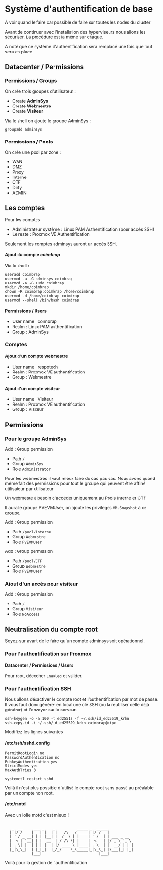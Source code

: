 # Système d'authentification de base

A voir quand le faire car possible de faire sur toutes les nodes du cluster


Avant de continuer avec l'installation des hyperviseurs nous allons les sécuriser. La procédure est la même sur chaque.

A noté que ce système d'authentification sera remplacé une fois que tout sera en place.

## Datacenter / Permissions

### Permissions / Groups
On crée trois groupes d'utilisateur :
- Create **AdminSys**
- Create **Webmestre**
- Create **Visiteur**

Via le shell on ajoute le groupe AdminSys :
```
groupadd adminsys
```

### Permissions / Pools

On crée une pool par zone :
- WAN
- DMZ
- Proxy
- Interne
- CTF
- Dirty
- ADMIN

## Les comptes
Pour les comptes
- Administrateur système : Linux PAM Authentification (pour accès SSH)
- Le reste : Proxmox VE Authentification

Seulement les comptes adminsys auront un accès SSH.

#### Ajout du compte *coimbrap*

Via le shell :
```shell
useradd coimbrap
usermod -a -G adminsys coimbrap
usermod -a -G sudo coimbrap
mkdir /home/coimbrap
chown -R coimbrap:coimbrap /home/coimbrap
usermod -d /home/coimbrap coimbrap
usermod --shell /bin/bash coimbrap
```

#### Permissions / Users
- User name : coimbrap
- Realm : Linux PAM authentification
- Group : AdminSys

### Comptes


#### Ajout d'un compte webmestre
- User name : respotech
- Realm : Proxmox VE authentification
- Group : Webmestre


#### Ajout d'un compte visiteur
- User name : Visiteur
- Realm : Proxmox VE authentification
- Group : Visiteur


## Permissions

### Pour le groupe AdminSys
Add : Group permission
- Path `/`
- Group `AdminSys`
- Role `Administrator`

Pour les webmestres il vaut mieux faire du cas pas cas. Nous avons quand même fait des permissions pour tout le groupe qui peuvent être affiné utilisateur par utilisateur

Un webmeste à besoin d'accéder uniquement au Pools Interne et CTF

Il aura le groupe PVEVMUser, on ajoute les privileges `VM.Snapshot` à ce groupe.

Add : Group permission
- Path `/pool/Interne`
- Group `Webmestre`
- Role `PVEVMUser`

Add : Group permission
- Path `/pool/CTF`
- Group `Webmestre`
- Role `PVEVMUser`


### Ajout d'un accès pour visiteur
Add : Group permission
- Path `/`
- Group `Visiteur`
- Role `NoAccess`


## Neutralisation du compte root

Soyez-sur avant de le faire qu'un compte adminsys soit opérationnel.

### Pour l'authentification sur Proxmox

#### Datacenter / Permissions / Users

Pour root, décocher `Enabled` et valider.

### Pour l'authentification SSH

Nous allons désactiver le compte root et l'authentification par mot de passe. Il vous faut donc générer en local une clé SSH (ou la reutiliser celle déjà générer) et l'envoyer sur le serveur.

```
ssh-keygen -o -a 100 -t ed25519 -f ~/.ssh/id_ed25519_krkn
ssh-copy-id -i ~/.ssh/id_ed25519_krkn coimbrap@<ip>
```

Modifiez les lignes suivantes



#### /etc/ssh/sshd_config
```
PermitRootLogin no
PasswordAuthentication no
PubkeyAuthentication yes
StrictModes yes
MaxAuthTries 3
```
```
systemctl restart sshd
```

Voilà il n'est plus possible d'utilisé le compte root sans passé au préalable par un compte non root.

#### /etc/motd
Avec un jolie motd c'est mieux !
```

   _  __     ___ _    _          _____ _  _____            
  | |/ /    |  _| |  | |   /\   / ____| |/ /_  |           
  | ' / _ __| | | |__| |  /  \ | |    | ' /  | | ___ _ __  
  |  < | '__| | |  __  | / /\ \| |    |  <   | |/ _ \ '_ \
  | . \| |  | | | |  | |/ ____ \ |____| . \  | |  __/ | | |
  |_|\_\_|  | |_|_|  |_/_/    \_\_____|_|\_\_| |\___|_| |_|
            |___|                          |___|           

```

Voilà pour la gestion de l'authentification
